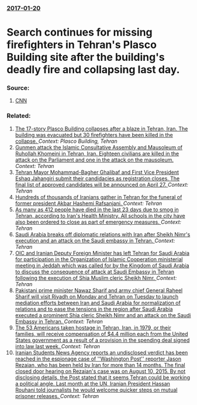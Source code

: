 ### [2017-01-20](/news/2017/01/20/index.md)

# Search continues for missing firefighters in Tehran's Plasco Building site after the building's deadly fire and collapsing last day. 




### Source:

1. [CNN](http://edition.cnn.com/2017/01/20/middleeast/iran-tehran-building-fire-collapse/)

### Related:

1. [The 17-story Plasco Building collapses after a blaze in Tehran, Iran. The building was evacuated but 30 firefighters have been killed in the collapse. ](/news/2017/01/19/the-17-story-plasco-building-collapses-after-a-blaze-in-tehran-iran-the-building-was-evacuated-but-30-firefighters-have-been-killed-in-the.md) _Context: Plasco Building, Tehran_
2. [Gunmen attack the Islamic Consultative Assembly and Mausoleum of Ruhollah Khomeini in Tehran, Iran. Eighteen civilians are killed in the attack on the Parliament and one in the attack on the mausoleum. ](/news/2017/06/7/gunmen-attack-the-islamic-consultative-assembly-and-mausoleum-of-ruhollah-khomeini-in-tehran-iran-eighteen-civilians-are-killed-in-the-att.md) _Context: Tehran_
3. [Tehran Mayor Mohammad-Bagher Ghalibaf and First Vice President Eshaq Jahangiri submit their candidacies as registration closes. The final list of approved candidates will be announced on April 27. ](/news/2017/04/15/tehran-mayor-mohammad-bagher-ghalibaf-and-first-vice-president-eshaq-jahangiri-submit-their-candidacies-as-registration-closes-the-final-li.md) _Context: Tehran_
4. [Hundreds of thousands of Iranians gather in Tehran for the funeral of former president Akbar Hashemi Rafsanjani. ](/news/2017/01/10/hundreds-of-thousands-of-iranians-gather-in-tehran-for-the-funeral-of-former-president-akbar-hashemi-rafsanjani.md) _Context: Tehran_
5. [As many as 412 people have died in the last 23 days due to smog in Tehran, according to Iran's Health Ministry. All schools in the city have also been ordered to close as part of emergency measures. ](/news/2016/11/16/as-many-as-412-people-have-died-in-the-last-23-days-due-to-smog-in-tehran-according-to-iran-s-health-ministry-all-schools-in-the-city-have.md) _Context: Tehran_
6. [Saudi Arabia breaks off diplomatic relations with Iran after Sheikh Nimr's execution and an attack on the Saudi embassy in Tehran. ](/news/2016/01/3/saudi-arabia-breaks-off-diplomatic-relations-with-iran-after-sheikh-nimr-s-execution-and-an-attack-on-the-saudi-embassy-in-tehran.md) _Context: Tehran_
7. [OIC and Iranian Deputy Foreign Minister has left Tehran for Saudi Arabia for participation in the Organization of Islamic Cooperation ministerial meeting in Jeddah which was called for by the Kingdom of Saudi Arabia to discuss the consequence of attack at Saudi Embassy in Tehran following the execution of Shia Muslim cleric Sheikh Nimr. ](/news/2016/01/19/oic-and-iranian-deputy-foreign-minister-has-left-tehran-for-saudi-arabia-for-participation-in-the-organization-of-islamic-cooperation-minist.md) _Context: Tehran_
8. [Pakistani prime minister Nawaz Sharif and army chief General Raheel Sharif will visit Riyadh on Monday and Tehran on Tuesday to launch mediation efforts between Iran and Saudi Arabia for normalization of relations and to ease the tensions in the region after Saudi Arabia executed a prominent Shia cleric Sheikh Nimr and an attack on the Saudi Embassy in Tehran. ](/news/2016/01/17/pakistani-prime-minister-nawaz-sharif-and-army-chief-general-raheel-sharif-will-visit-riyadh-on-monday-and-tehran-on-tuesday-to-launch-media.md) _Context: Tehran_
9. [The 53 Americans  taken hostage in Tehran, Iran, in 1979, or their families, will receive compensation of $4.4 million each from the United States government as a result of a provision in the spending deal signed into law last week. ](/news/2015/12/24/the-53-americans-taken-hostage-in-tehran-iran-in-1979-or-their-families-will-receive-compensation-of-4-4-million-each-from-the-united.md) _Context: Tehran_
10. [Iranian Students News Agency reports an undisclosed verdict has been reached in the espionage case of ''Washington Post'' reporter Jason Rezaian, who has been held by Iran for more than 14 months. The final  closed door hearing on Rezaian's case  was on August 10, 2015. By not disclosing details, the Post stated that it seems Tehran could be working a political angle. Last month at the UN, Iranian President Hassan Rouhani told journalists he would welcome quicker steps on mutual prisoner releases. ](/news/2015/10/11/iranian-students-news-agency-reports-an-undisclosed-verdict-has-been-reached-in-the-espionage-case-of-washington-post-reporter-jason-rez.md) _Context: Tehran_
